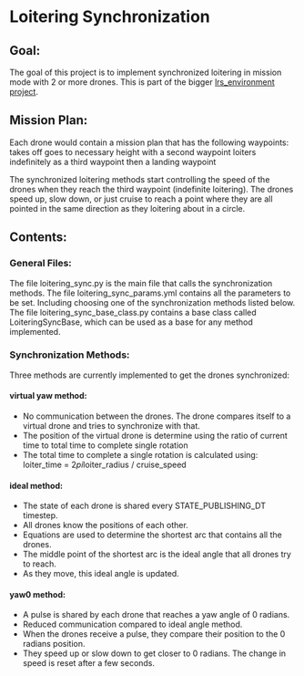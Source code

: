 # Loitering Synchronization

## Goal:
The goal of this project is to implement synchronized loitering in mission mode with 2 or more drones.
This is part of the bigger [lrs_environment project](https://bitbucket.org/autonomouscv/lrs_environment/src/master/).

## Mission Plan:
Each drone would contain a mission plan that has the following waypoints:
    takes off
    goes to necessary height with a second waypoint
    loiters indefinitely as a third waypoint
    then a landing waypoint

The synchronized loitering methods start controlling the speed of the drones when they reach the third waypoint (indefinite loitering).
The drones speed up, slow down, or just cruise to reach a point where they are all pointed in the same direction as they loitering about in a circle.

## Contents:

### General Files:
The file loitering_sync.py is the main file that calls the synchronization methods.
The file loitering_sync_params.yml contains all the parameters to be set. Including choosing one of the synchronization methods listed below.
The file loitering_sync_base_class.py contains a base class called LoiteringSyncBase, which can be used as a base for any method implemented.

### Synchronization Methods:
Three methods are currently implemented to get the drones synchronized:
#### virtual yaw method: 
- No communication between the drones. The drone compares itself to a virtual drone and tries to synchronize with that.
- The position of the virtual drone is determine using the ratio of current time to total time to complete single rotation
- The total time to complete a single rotation is calculated using: loiter_time = 2*pi*loiter_radius / cruise_speed
#### ideal method:
- The state of each drone is shared every STATE_PUBLISHING_DT timestep. 
- All drones know the positions of each other. 
- Equations are used to determine the shortest arc that contains all the drones.
- The middle point of the shortest arc is the ideal angle that all drones try to reach. 
- As they move, this ideal angle is updated.
#### yaw0 method:
- A pulse is shared by each drone that reaches a yaw angle of 0 radians. 
- Reduced communication compared to ideal angle method.
- When the drones receive a pulse, they compare their position to the 0 radians position.
- They speed up or slow down to get closer to 0 radians. The change in speed is reset after a few seconds.


